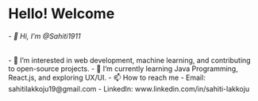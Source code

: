 <html>
  <h1>Hello! Welcome </h1>
  <h6>- 👋 Hi, I’m @Sahiti1911</h6>
    - 👀 I’m interested in web development, machine learning, and contributing to open-source projects.
    - 🌱 I’m currently learning Java Programming, React.js, and exploring UX/UI.
    - 📫 How to reach me
        - Email: sahitilakkoju19@gmail.com
        - LinkedIn: www.linkedin.com/in/sahiti-lakkoju
    
</html>
<!---
Sahiti1911/Sahiti1911 is a ✨ special ✨ repository because its `README.md` (this file) appears on your GitHub profile.
You can click the Preview link to take a look at your changes.
--->
